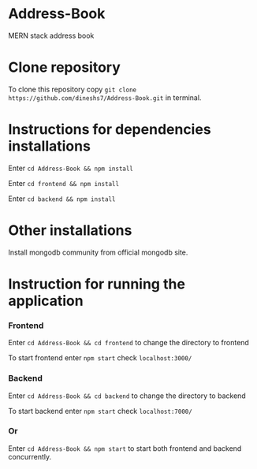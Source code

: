 # Address-Book
MERN stack address book

# Clone repository
To clone this repository copy `git clone https://github.com/dineshs7/Address-Book.git` in terminal.

# Instructions for dependencies installations
Enter `cd Address-Book && npm install`

Enter `cd frontend && npm install`

Enter `cd backend && npm install`

# Other installations
Install mongodb community from official mongodb site.

# Instruction for running the application
### Frontend
Enter `cd Address-Book && cd frontend` to change the directory to frontend

To start frontend enter `npm start` check `localhost:3000/`

### Backend
Enter `cd Address-Book && cd backend` to change the directory to backend

To start backend enter `npm start` check `localhost:7000/`

### Or 

Enter `cd Address-Book && npm start` to start both frontend and backend concurrently.
